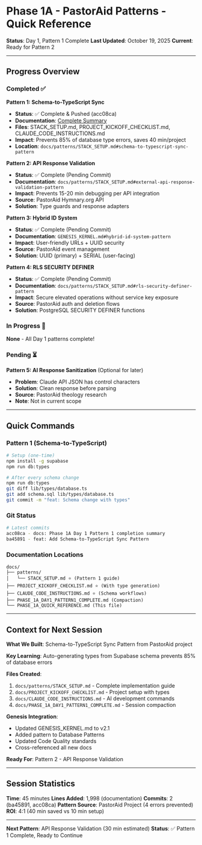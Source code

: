 # Phase 1A - PastorAid Patterns - Quick Reference

**Status**: Day 1, Pattern 1 Complete
**Last Updated**: October 19, 2025
**Current**: Ready for Pattern 2

---

## Progress Overview

### Completed ✅

**Pattern 1: Schema-to-TypeScript Sync**
- **Status**: ✅ Complete & Pushed (acc08ca)
- **Documentation**: [Complete Summary](PHASE_1A_DAY1_PATTERN1_COMPLETE.md)
- **Files**: STACK_SETUP.md, PROJECT_KICKOFF_CHECKLIST.md, CLAUDE_CODE_INSTRUCTIONS.md
- **Impact**: Prevents 85% of database type errors, saves 40 min/project
- **Location**: `docs/patterns/STACK_SETUP.md#schema-to-typescript-sync-pattern`

**Pattern 2: API Response Validation**
- **Status**: ✅ Complete (Pending Commit)
- **Documentation**: `docs/patterns/STACK_SETUP.md#external-api-response-validation-pattern`
- **Impact**: Prevents 15-20 min debugging per API integration
- **Source**: PastorAid Hymnary.org API
- **Solution**: Type guards and response adapters

**Pattern 3: Hybrid ID System**
- **Status**: ✅ Complete (Pending Commit)
- **Documentation**: `GENESIS_KERNEL.md#hybrid-id-system-pattern`
- **Impact**: User-friendly URLs + UUID security
- **Source**: PastorAid event management
- **Solution**: UUID (primary) + SERIAL (user-facing)

**Pattern 4: RLS SECURITY DEFINER**
- **Status**: ✅ Complete (Pending Commit)
- **Documentation**: `docs/patterns/STACK_SETUP.md#rls-security-definer-pattern`
- **Impact**: Secure elevated operations without service key exposure
- **Source**: PastorAid auth and deletion flows
- **Solution**: PostgreSQL SECURITY DEFINER functions

### In Progress 🔄

**None** - All Day 1 patterns complete!

### Pending ⏳

**Pattern 5: AI Response Sanitization** (Optional for later)
- **Problem**: Claude API JSON has control characters
- **Solution**: Clean response before parsing
- **Source**: PastorAid theology research
- **Note**: Not in current scope

---

## Quick Commands

### Pattern 1 (Schema-to-TypeScript)

```bash
# Setup (one-time)
npm install -g supabase
npm run db:types

# After every schema change
npm run db:types
git diff lib/types/database.ts
git add schema.sql lib/types/database.ts
git commit -m "feat: Schema change with types"
```

### Git Status

```bash
# Latest commits
acc08ca - docs: Phase 1A Day 1 Pattern 1 completion summary
ba45891 - feat: Add Schema-to-TypeScript Sync Pattern
```

### Documentation Locations

```
docs/
├── patterns/
│   └── STACK_SETUP.md ⭐ (Pattern 1 guide)
├── PROJECT_KICKOFF_CHECKLIST.md ⭐ (With type generation)
├── CLAUDE_CODE_INSTRUCTIONS.md ⭐ (Schema workflows)
├── PHASE_1A_DAY1_PATTERN1_COMPLETE.md (Compaction)
└── PHASE_1A_QUICK_REFERENCE.md (This file)
```

---

## Context for Next Session

**What We Built**: Schema-to-TypeScript Sync Pattern from PastorAid project

**Key Learning**: Auto-generating types from Supabase schema prevents 85% of database errors

**Files Created**:
1. `docs/patterns/STACK_SETUP.md` - Complete implementation guide
2. `docs/PROJECT_KICKOFF_CHECKLIST.md` - Project setup with types
3. `docs/CLAUDE_CODE_INSTRUCTIONS.md` - AI development commands
4. `docs/PHASE_1A_DAY1_PATTERN1_COMPLETE.md` - Session compaction

**Genesis Integration**:
- Updated GENESIS_KERNEL.md to v2.1
- Added pattern to Database Patterns
- Updated Code Quality standards
- Cross-referenced all new docs

**Ready For**: Pattern 2 - API Response Validation

---

## Session Statistics

**Time**: 45 minutes
**Lines Added**: 1,998 (documentation)
**Commits**: 2 (ba45891, acc08ca)
**Pattern Source**: PastorAid Project (4 errors prevented)
**ROI**: 4:1 (40 min saved vs 10 min setup)

---

**Next Pattern**: API Response Validation (30 min estimated)
**Status**: ✅ Pattern 1 Complete, Ready to Continue
